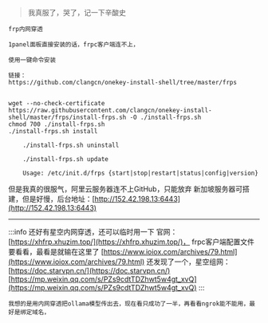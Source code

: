> 我真服了，哭了，记一下辛酸史


```
frp内网穿透

1panel面板直接安装的话，frpc客户端连不上，

使用一键命令安装

链接：
https://github.com/clangcn/onekey-install-shell/tree/master/frps

```
```

wget --no-check-certificate https://raw.githubusercontent.com/clangcn/onekey-install-shell/master/frps/install-frps.sh -O ./install-frps.sh
chmod 700 ./install-frps.sh
./install-frps.sh install
```
```
    ./install-frps.sh uninstall
```
```
    ./install-frps.sh update
```
```
    Usage: /etc/init.d/frps {start|stop|restart|status|config|version}
```
但是我真的很服气，阿里云服务器连不上GitHub，只能放弃
新加坡服务器可搭建，但是好慢，后台地址：[http://152.42.198.13:6443](http://152.42.198.13:6443)

---

:::info
还好有星空内网穿透，还可以临时用一下
官网：[https://xhfrp.xhuzim.top/](https://xhfrp.xhuzim.top/)，
frpc客户端配置文件要看看，最看是就输在这里了
[https://www.ioiox.com/archives/79.html](https://www.ioiox.com/archives/79.html)
还发现了一个，星空组网：[https://doc.starvpn.cn/](https://doc.starvpn.cn/)
[https://mp.weixin.qq.com/s/PZs9cdtTDZhwt5w4gt_xvQ](https://mp.weixin.qq.com/s/PZs9cdtTDZhwt5w4gt_xvQ)
:::

```
我想的是用内网穿透把ollama模型传出去，现在看只成功了一半，再看看ngrok能不能用，最好是绑定域名，
```
